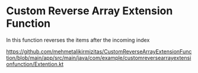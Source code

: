 # Custom Reverse Array Extension Function
 In this function reverses the items after the incoming index
 
 https://github.com/mehmetalikirmizitas/CustomReverseArrayExtensionFunction/blob/main/app/src/main/java/com/example/customreversearrayextensionfunction/Extention.kt
